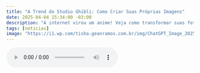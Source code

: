```yaml
---
title: "A Trend do Studio Ghibli: Como Criar Suas Próprias Imagens"
date: 2025-04-04 15:34:00 -03:00
description: "A internet virou um anime! Veja como transformar suas fotos no estilo Studio Ghibli com IA e surfe na trend do momento. 🎨✨"
tags: [noticias]
image: "https://i1.wp.com/tisha.geanramos.com.br/img/ChatGPT_Image_2025-04-04.png?resize=700,393"
---
```


<audio id="player-audio" controls="">
<source src="./audio/giro-de-noticias-250404-p1.mp3" type="audio/mpeg" />
</audio>
<p><br /></p>
